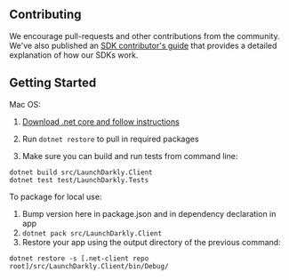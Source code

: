 Contributing
------------

We encourage pull-requests and other contributions from the community. We've also published an [SDK contributor's guide](http://docs.launchdarkly.com/v1.0/docs/sdk-contributors-guide) that provides a detailed explanation of how our SDKs work.


Getting Started
-----------------

Mac OS:

1. [Download .net core and follow instructions](https://www.microsoft.com/net/core#macos)

1. Run ```dotnet restore``` to pull in required packages
1. Make sure you can build and run tests from command line:

```
dotnet build src/LaunchDarkly.Client 
dotnet test test/LaunchDarkly.Tests
```

To package for local use:
1. Bump version here in package.json and in dependency declaration in app
1. `dotnet pack src/LaunchDarkly.Client`
1. Restore your app using the output directory of the previous command:
```
dotnet restore -s [.net-client repo root]/src/LaunchDarkly.Client/bin/Debug/
```